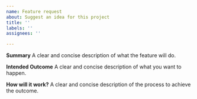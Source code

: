 ```yaml
---
name: Feature request
about: Suggest an idea for this project
title: ''
labels: ''
assignees: ''

---
```


**Summary**
A clear and concise description of what the feature will do.

**Intended Outcome**
A clear and concise description of what you want to happen.

**How will it work?**
A clear and concise description of the process to achieve the outcome.
